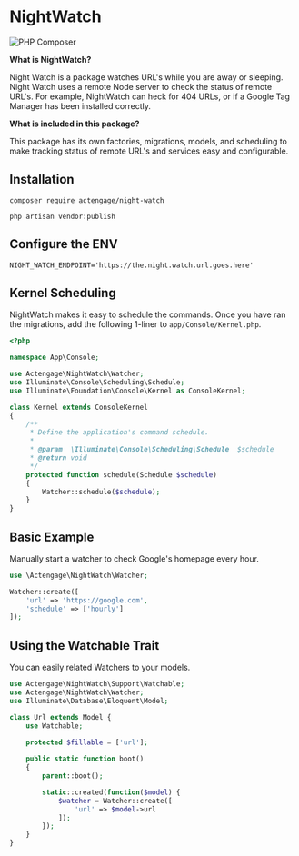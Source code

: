 # NightWatch

![PHP Composer](https://github.com/actengage/night-watch/workflows/PHP%20Composer/badge.svg)

**What is NightWatch?**

Night Watch is a package watches URL's while you are away or sleeping. Night Watch uses a remote Node server to check the status of remote URL's. For example, NightWatch can heck for 404 URLs, or if a Google Tag Manager has been installed correctly.

**What is included in this package?**

This package has its own factories, migrations, models, and scheduling to make tracking status of remote URL's and services easy and configurable.

## Installation

    composer require actengage/night-watch

    php artisan vendor:publish

## Configure the ENV

    NIGHT_WATCH_ENDPOINT='https://the.night.watch.url.goes.here'
    
## Kernel Scheduling

NightWatch makes it easy to schedule the commands. Once you have ran the migrations, add the following 1-liner to `app/Console/Kernel.php`.

``` php
<?php

namespace App\Console;

use Actengage\NightWatch\Watcher;
use Illuminate\Console\Scheduling\Schedule;
use Illuminate\Foundation\Console\Kernel as ConsoleKernel;

class Kernel extends ConsoleKernel
{
    /**
     * Define the application's command schedule.
     *
     * @param  \Illuminate\Console\Scheduling\Schedule  $schedule
     * @return void
     */
    protected function schedule(Schedule $schedule)
    {
        Watcher::schedule($schedule);
    }
}
```

## Basic Example

Manually start a watcher to check Google's homepage every hour.

``` php
use \Actengage\NightWatch\Watcher;

Watcher::create([
    'url' => 'https://google.com',
    'schedule' => ['hourly']
]);
```

## Using the Watchable Trait

You can easily related Watchers to your models.

``` php
use Actengage\NightWatch\Support\Watchable;
use Actengage\NightWatch\Watcher;
use Illuminate\Database\Eloquent\Model;

class Url extends Model {
    use Watchable;
    
    protected $fillable = ['url'];

    public static function boot()
    {
        parent::boot();

        static::created(function($model) {
            $watcher = Watcher::create([
                'url' => $model->url
            ]);
        });
    }
}
```